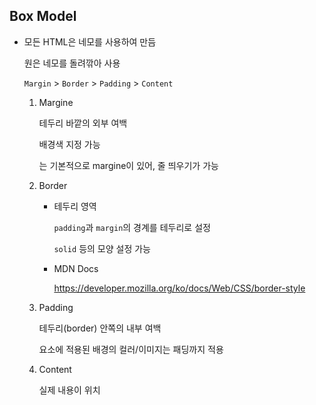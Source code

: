 ## Box Model

- 모든 HTML은 네모를 사용하여 만듬

  원은 네모를 돌려깎아 사용

  `Margin` > `Border` > `Padding` > `Content`

  1. Margine

     테두리 바깥의 외부 여백

     배경색 지정 가능

     <p> <h1~> 는 기본적으로 margine이 있어, 줄 띄우기가 가능

  2. Border

     - 테두리 영역

       `padding`과 `margin`의 경계를 테두리로 설정

       `solid` 등의 모양 설정 가능

     - MDN Docs

       https://developer.mozilla.org/ko/docs/Web/CSS/border-style

  3. Padding

     테두리(border) 안쪽의 내부 여백

     요소에 적용된 배경의 컬러/이미지는 패딩까지 적용

  4. Content

     실제 내용이 위치